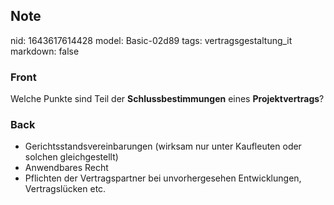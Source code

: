 ## Note
nid: 1643617614428
model: Basic-02d89
tags: vertragsgestaltung_it
markdown: false

### Front
Welche Punkte sind Teil der <b>Schlussbestimmungen</b> eines
<b>Projektvertrags</b>?

### Back
<ul><li>Gerichtsstandsvereinbarungen (wirksam nur unter Kaufleuten oder solchen gleichgestellt)</li><li>Anwendbares Recht</li><li>Pflichten der Vertragspartner bei unvorhergesehen Entwicklungen, Vertragslücken etc.</li></ul>
